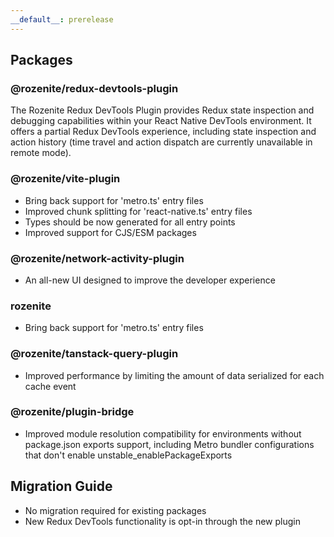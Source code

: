 ```yaml
---
__default__: prerelease
---
```


## Packages

### @rozenite/redux-devtools-plugin

The Rozenite Redux DevTools Plugin provides Redux state inspection and debugging capabilities within your React Native DevTools environment. It offers a partial Redux DevTools experience, including state inspection and action history (time travel and action dispatch are currently unavailable in remote mode).

### @rozenite/vite-plugin

- Bring back support for 'metro.ts' entry files
- Improved chunk splitting for 'react-native.ts' entry files
- Types should be now generated for all entry points
- Improved support for CJS/ESM packages

### @rozenite/network-activity-plugin

- An all-new UI designed to improve the developer experience

### rozenite

- Bring back support for 'metro.ts' entry files

### @rozenite/tanstack-query-plugin

- Improved performance by limiting the amount of data serialized for each cache event

### @rozenite/plugin-bridge

- Improved module resolution compatibility for environments without package.json exports support, including Metro bundler configurations that don't enable unstable_enablePackageExports

## Migration Guide

- No migration required for existing packages
- New Redux DevTools functionality is opt-in through the new plugin
